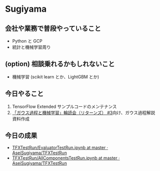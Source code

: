 # Sugiyama

## 会社や業務で普段やっていること

- Python と GCP
- 統計と機械学習周り

## (option) 相談乗れるかもしれないこと

- 機械学習 (scikit learn とか、LightGBM とか)

## 今日やること

1. TensorFlow Extended サンプルコードのメンテナンス
2. [「ガウス過程と機械学習」輪読会（リターンズ） #3](https://reading-circle-beginners.connpass.com/event/142115/)向け、ガウス過程解説資料作成

## 今日の成果

- [TFXTestRun/EvaluatorTestRun.ipynb at master · AseiSugiyama/TFXTestRun](https://github.com/AseiSugiyama/TFXTestRun/blob/master/notebooks/EvaluatorTestRun.ipynb)
- [TFXTestRun/AllComponentsTestRun.ipynb at master · AseiSugiyama/TFXTestRun](https://github.com/AseiSugiyama/TFXTestRun/blob/master/notebooks/AllComponentsTestRun.ipynb)
